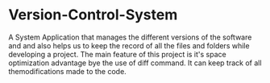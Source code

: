 # Version-Control-System
A System Application that manages the different versions of the software and and also helps us to keep the record of all the files and folders while developing a project. 
The main feature of this project is it's space optimization advantage bye the use of diff command.
It can keep track of all themodifications made to the code.
